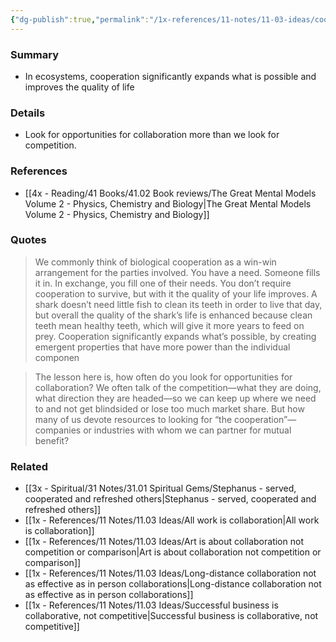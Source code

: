 ```yaml
---
{"dg-publish":true,"permalink":"/1x-references/11-notes/11-03-ideas/cooperation-is-better-than-competition/","title":"Cooperation is better than competition","created":"2025-05-04T22:45:12.187+03:00","updated":"2025-06-09T18:27:59.967+03:00"}
---
```



### Summary
- In ecosystems, cooperation significantly expands what is possible and improves the quality of life

### Details
- Look for opportunities for collaboration more than we look for competition.

### References
- [[4x - Reading/41 Books/41.02 Book reviews/The Great Mental Models Volume 2 - Physics, Chemistry and Biology\|The Great Mental Models Volume 2 - Physics, Chemistry and Biology]]

### Quotes
> We commonly think of biological cooperation as a win-win arrangement for the parties involved. You have a need. Someone fills it in. In exchange, you fill one of their needs. You don’t require cooperation to survive, but with it the quality of your life improves. A shark doesn’t need little fish to clean its teeth in order to live that day, but overall the quality of the shark’s life is enhanced because clean teeth mean healthy teeth, which will give it more years to feed on prey. Cooperation significantly expands what’s possible, by creating emergent properties that have more power than the individual componen

> The lesson here is, how often do you look for opportunities for collaboration? We often talk of the competition—what they are doing, what direction they are headed—so we can keep up where we need to and not get blindsided or lose too much market share. But how many of us devote resources to looking for “the cooperation”—companies or industries with whom we can partner for mutual benefit?

### Related
- [[3x - Spiritual/31 Notes/31.01 Spiritual Gems/Stephanus - served, cooperated and refreshed others\|Stephanus - served, cooperated and refreshed others]]
- [[1x - References/11 Notes/11.03 Ideas/All work is collaboration\|All work is collaboration]]
- [[1x - References/11 Notes/11.03 Ideas/Art is about collaboration not competition or comparison\|Art is about collaboration not competition or comparison]]
- [[1x - References/11 Notes/11.03 Ideas/Long-distance collaboration not as effective as in person collaborations\|Long-distance collaboration not as effective as in person collaborations]]
- [[1x - References/11 Notes/11.03 Ideas/Successful business is collaborative, not competitive\|Successful business is collaborative, not competitive]]